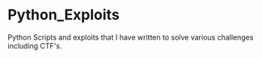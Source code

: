 Python_Exploits
===============

Python Scripts and exploits that I have written to solve various challenges including CTF's.
